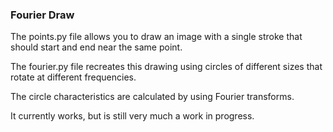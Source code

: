 ### Fourier Draw  

The points.py file allows you to draw an image with a single stroke that should start and end near the same point.

The fourier.py file recreates this drawing using circles of different sizes that rotate at different frequencies.

The circle characteristics are calculated by using Fourier transforms.

It currently works, but is still very much a work in progress.  
 
    
    
